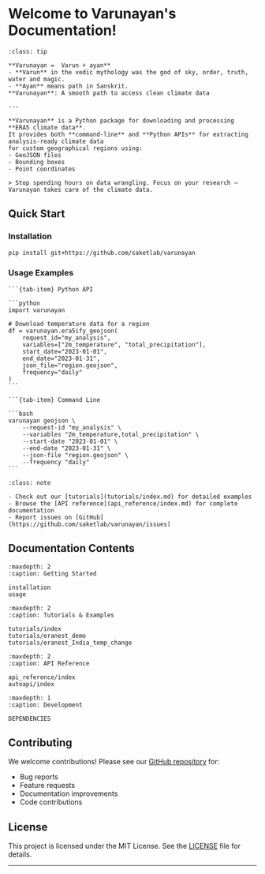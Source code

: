 # Welcome to Varunayan's Documentation!

```{admonition} What is Varunayan?
:class: tip

**Varunayan =  Varun + ayan**
- **Varun** in the vedic mythology was the god of sky, order, truth, water and magic. 
- **Ayan** means path in Sanskrit.
**Varunayan**: A smooth path to access clean climate data

---

**Varunayan** is a Python package for downloading and processing **ERA5 climate data**. 
It provides both **command-line** and **Python APIs** for extracting analysis-ready climate data 
for custom geographical regions using:
- GeoJSON files
- Bounding boxes 
- Point coordinates

> Stop spending hours on data wrangling. Focus on your research — Varunayan takes care of the climate data.
```


## Quick Start

### Installation
```bash
pip install git+https://github.com/saketlab/varunayan
```

### Usage Examples

````{tab-set}
```{tab-item} Python API

```python
import varunayan

# Download temperature data for a region
df = varunayan.era5ify_geojson(
    request_id="my_analysis",
    variables=["2m_temperature", "total_precipitation"],
    start_date="2023-01-01",
    end_date="2023-01-31",
    json_file="region.geojson",
    frequency="daily"
)
```

```{tab-item} Command Line

```bash
varunayan geojson \
    --request-id "my_analysis" \
    --variables "2m_temperature,total_precipitation" \
    --start-date "2023-01-01" \
    --end-date "2023-01-31" \
    --json-file "region.geojson" \
    --frequency "daily"
```
````

```{admonition} Need Help?
:class: note

- Check out our [tutorials](tutorials/index.md) for detailed examples
- Browse the [API reference](api_reference/index.md) for complete documentation
- Report issues on [GitHub](https://github.com/saketlab/varunayan/issues)
```

## Documentation Contents

```{toctree}
:maxdepth: 2
:caption: Getting Started

installation
usage
```

```{toctree}
:maxdepth: 2
:caption: Tutorials & Examples

tutorials/index
tutorials/eranest_demo
tutorials/eranest_India_temp_change
```

```{toctree}
:maxdepth: 2
:caption: API Reference

api_reference/index
autoapi/index
```

```{toctree}
:maxdepth: 1
:caption: Development

DEPENDENCIES
```


## Contributing

We welcome contributions! Please see our [GitHub repository](https://github.com/saketlab/varunayan) for:

- Bug reports
- Feature requests  
- Documentation improvements
- Code contributions

## License

This project is licensed under the MIT License. See the [LICENSE](https://github.com/saketlab/varunayan/blob/main/LICENSE) file for details.

---

